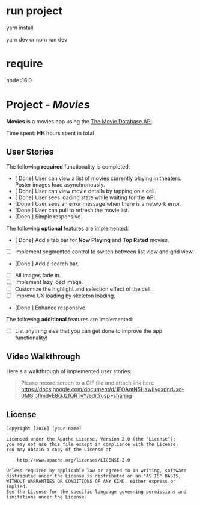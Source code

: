 # run project 

 yarn install 

 yarn dev  or npm run dev 

 # require 
 node :16.0

 # Project - *Movies*

**Movies** is a movies app using the [The Movie Database API](https://developers.themoviedb.org/3).

Time spent: **HH** hours spent in total

## User Stories

The following **required** functionality is completed:

- [ Done] User can view a list of movies currently playing in theaters. Poster images load asynchronously.
- [ Done] User can view movie details by tapping on a cell.
- [ Done] User sees loading state while waiting for the API.
- [Done ] User sees an error message when there is a network error.
- [Done ] User can pull to refresh the movie list.
- [Doen ] Simple responsive.

The following **optional** features are implemented:

- [ Done] Add a tab bar for **Now Playing** and **Top Rated** movies.
- [ ] Implement segmented control to switch between list view and grid view.
- [Done ] Add a search bar.
- [ ] All images fade in.
- [ ] Implement lazy load image.
- [ ] Customize the highlight and selection effect of the cell.
- [ ] Improve UX loading by skeleton loading.
- [Done ] Enhance responsive.

The following **additional** features are implemented:

- [ ] List anything else that you can get done to improve the app functionality!

## Video Walkthrough

Here's a walkthrough of implemented user stories:

> Please record screen to a GIF file and attach link here
https://docs.google.com/document/d/1FOAntN5HawIIvgxpnrUxo-0MGipflmdvE8QJzfQRTvY/edit?usp=sharing

## License

    Copyright [2016] [your-name]

    Licensed under the Apache License, Version 2.0 (the "License");
    you may not use this file except in compliance with the License.
    You may obtain a copy of the License at

        http://www.apache.org/licenses/LICENSE-2.0

    Unless required by applicable law or agreed to in writing, software
    distributed under the License is distributed on an "AS IS" BASIS,
    WITHOUT WARRANTIES OR CONDITIONS OF ANY KIND, either express or implied.
    See the License for the specific language governing permissions and
    limitations under the License.